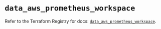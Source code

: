 # `data_aws_prometheus_workspace`

Refer to the Terraform Registry for docs: [`data_aws_prometheus_workspace`](https://registry.terraform.io/providers/hashicorp/aws/6.3.0/docs/data-sources/prometheus_workspace).
